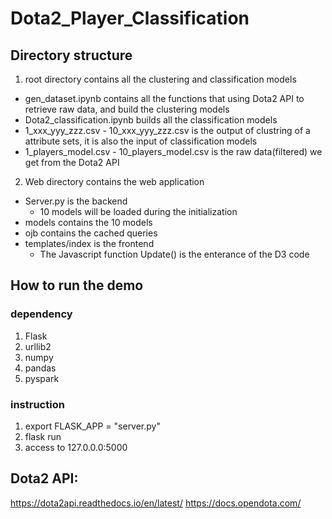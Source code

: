 # Dota2_Player_Classification

## Directory structure
1. root directory contains all the clustering and classification models
  - gen_dataset.ipynb contains all the functions that using Dota2 API to retrieve raw data, and build the clustering models
  - Dota2_classification.ipynb builds all the classification models
  - 1_xxx_yyy_zzz.csv - 10_xxx_yyy_zzz.csv is the output of clustring of a attribute sets, it is also the input of classification models
  - 1_players_model.csv - 10_players_model.csv is the raw data(filtered) we get from the Dota2 API
 
2. Web directory contains the web application 
  - Server.py is the backend 
    - 10 models will be loaded during the initialization
  - models contains the 10 models
  - ojb contains the cached queries
  - templates/index is the frontend 
    - The Javascript function Update() is the enterance of the D3 code

## How to run the demo

### dependency
1. Flask
2. urllib2
3. numpy
4. pandas
5. pyspark

### instruction
1. export FLASK_APP = "server.py"
2. flask run
3. access to 127.0.0.0:5000
  

## Dota2 API: 
https://dota2api.readthedocs.io/en/latest/
https://docs.opendota.com/


